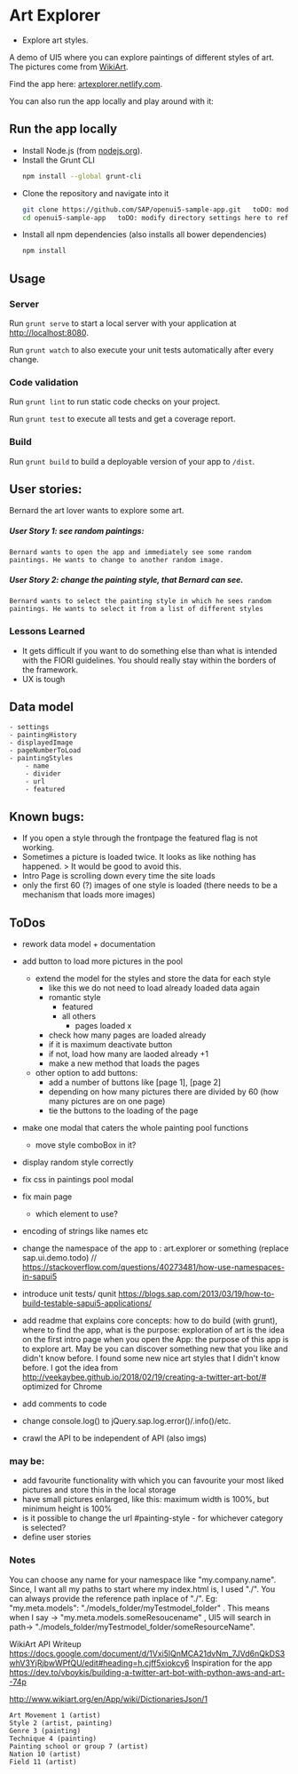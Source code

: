 # Art Explorer
- Explore art styles. 

A demo of UI5 where you can explore paintings of different styles of art. The pictures come from [WikiArt](https://www.wikiart.org/). 

Find the app here: [artexplorer.netlify.com](https://artexplorer.netlify.com/). 

You can also run the app locally and play around with it: 

## Run the app locally
* Install Node.js (from [nodejs.org](http://nodejs.org/)).
* Install the Grunt CLI
    ```sh
    npm install --global grunt-cli
    ```
* Clone the repository and navigate into it
    ```sh
    git clone https://github.com/SAP/openui5-sample-app.git   toDO: modify directory settings here to reflect this app
    cd openui5-sample-app	toDO: modify directory settings here to reflect this app
    ```
* Install all npm dependencies (also installs all bower dependencies)
    ```sh
    npm install
    ```

## Usage
### Server
Run `grunt serve` to start a local server with your application at [http://localhost:8080](http://localhost:8080).

Run `grunt watch` to also execute your unit tests automatically after every change.

### Code validation
Run `grunt lint` to run static code checks on your project.

Run `grunt test` to execute all tests and get a coverage report.

### Build
Run `grunt build` to build a deployable version of your app to `/dist`.


		
## User stories: 
Bernard the art lover wants to explore some art. 

##### User Story 1: see random paintings: 
	Bernard wants to open the app and immediately see some random paintings. He wants to change to another random image.
	
##### User Story 2: change the painting style, that Bernard can see. 
	Bernard wants to select the painting style in which he sees random paintings. He wants to select it from a list of different styles 

### Lessons Learned
- It gets difficult if you want to do something else than what is intended with the FIORI guidelines. You should really stay within the borders of the framework.
- UX is tough 

## Data model

	- settings
	- paintingHistory
	- displayedImage
	- pageNumberToLoad
	- paintingStyles
		- name
		- divider
		- url
		- featured


## Known bugs:
 - If you open a style through the frontpage the featured flag is not working.
 - Sometimes a picture is loaded twice. It looks as like nothing has happened. > It would be good to avoid this.
 - Intro Page is scrolling down every time the site loads
 - only the first 60 (?) images of one style is loaded (there needs to be a mechanism that loads more images)


## ToDos
- rework data model + documentation
 - add button to load more pictures in the pool
 	- extend the model for the styles and store the data for each style
     	- like this we do not need to load already loaded data again
     	- romantic style
     		- featured
     		- all others
     			- pages loaded x
     	- check how many pages are loaded already
     	- if it is maximum deactivate button
     	- if not, load how many are laoded already +1
     	- make a new method that loads the pages
    - other option to add buttons:
        - add a number of buttons like [page 1], [page 2]
        - depending on how many pictures there are divided by 60 (how many pictures are on one page)
        - tie the buttons to the loading of the page
 	
 - make one modal that caters the whole painting pool functions
 	- move style comboBox in it?
 - display random style correctly	

 - fix css in paintings pool modal
 - fix main page
 	- which element to use?

 - encoding of strings like names etc
 - change the namespace of the app to : art.explorer or something (replace sap.ui.demo.todo) // https://stackoverflow.com/questions/40273481/how-use-namespaces-in-sapui5
 - introduce unit tests/ qunit https://blogs.sap.com/2013/03/19/how-to-build-testable-sapui5-applications/

 - add readme that explains core concepts: how to do build (with grunt), where to find the app, what is the purpose: exploration of art is the idea
 on the first intro page when you open the App: the purpose of this app is to explore art. May be you can discover something new that you like and didn't know before. I found some new nice art styles that I didn't know before. I got the idea from  http://veekaybee.github.io/2018/02/19/creating-a-twitter-art-bot/#
 optimized for Chrome
 
 - add comments to code

 - change console.log() to jQuery.sap.log.error()/.info()/etc.
 
 - crawl the API to be independent of API (also imgs)

### may be:
 - add favourite functionality with which you can favourite your most liked pictures and store this in the local storage
 - have small pictures enlarged, like this: maximum width is 100%, but minimum height is 100%
 - is it possible to change the url #painting-style - for whichever category is selected?
 - define user stories


### Notes
You can choose any name for your namespace like "my.company.name". Since, I want all my paths to start where my index.html is, I used "./". You can always provide the reference path inplace of "./". Eg: "my.meta.models": "./models_folder/myTestmodel_folder" . This means when I say -> "my.meta.models.someResoucename" , UI5 will search in path-> "./models_folder/myTestmodel_folder/someResourceName".

WikiArt API Writeup
https://docs.google.com/document/d/1Vxi5lQnMCA21dvNm_7JVd6nQkDS3whV3YjRjbwWPfQU/edit#heading=h.cjff5xiokcy6
Inspiration for the app
https://dev.to/vboykis/building-a-twitter-art-bot-with-python-aws-and-art--74p

http://www.wikiart.org/en/App/wiki/DictionariesJson/1

	Art Movement 1 (artist)
	Style 2 (artist, painting)
	Genre 3 (painting)
	Technique 4 (painting)
	Painting school or group 7 (artist)
	Nation 10 (artist)
	Field 11 (artist)

